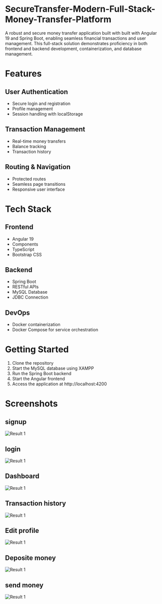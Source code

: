 # SecureTransfer-Modern-Full-Stack-Money-Transfer-Platform
A robust and secure money transfer application built with built with Angular 19 and Spring Boot, enabling seamless financial transactions and user management. This full-stack solution demonstrates proficiency in both frontend and backend development, containerization, and database management.

# Features
## User Authentication
* Secure login and registration
* Profile management
* Session handling with localStorage
## Transaction Management
* Real-time money transfers
* Balance tracking
* Transaction history
## Routing & Navigation
* Protected routes
* Seamless page transitions
* Responsive user interface

# Tech Stack
## Frontend
* Angular 19
* Components
* TypeScript
* Bootstrap CSS
## Backend
* Spring Boot
* RESTful APIs
* MySQL Database
* JDBC Connection
## DevOps
* Docker containerization
* Docker Compose for service orchestration

# Getting Started
1. Clone the repository
2. Start the MySQL database using XAMPP
3. Run the Spring Boot backend
4. Start the Angular frontend
5. Access the application at http://localhost:4200

# Screenshots

## signup
![Result 1](1.png)

## login
![Result 1](2.png)

## Dashboard
![Result 1](3.png)

## Transaction history
![Result 1](4.png)

## Edit profile
![Result 1](5.png)

## Deposite money
![Result 1](6.png)

## send money
![Result 1](7.png)
